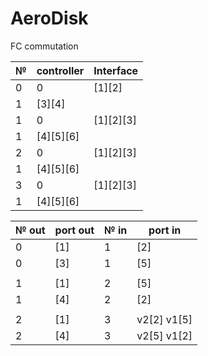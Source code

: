 # AeroDisk
FC commutation

№|controller|Interface
-|----------|---------
0|0         |[1][2]
 |1         |[3][4]
1|0         |[1][2][3]
 |1         |[4][5][6]
2|0         |[1][2][3]
 |1         |[4][5][6]
3|0         |[1][2][3]
 |1         |[4][5][6]

№ out|port out|№ in|port in
-----|--------|----|-------
0    |[1]     |1   |[2]
0    |[3]     |1   |[5]
     |        |    |
1    |[1]     |2   |[5]
1    |[4]     |2   |[2]
     |        |    |
2    |[1]     |3   |v2[2] v1[5]
2    |[4]     |3   |v2[5] v1[2]
